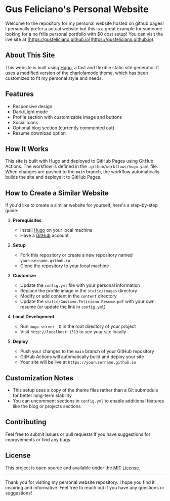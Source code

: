 # Gus Feliciano's Personal Website

Welcome to the repository for my personal website hosted on github pages! I personally prefer a actual website but this is a great example for someone looking for a no frills personal portfolio with $0 cost setup! You can visit the live site at [https://gusfeliciano.github.io](https://gusfeliciano.github.io).

## About This Site

This website is built using [Hugo](https://gohugo.io/), a fast and flexible static site generator. It uses a modified version of the [charlolamode theme](https://github.com/charlola/hugo-theme-charlolamode), which has been customized to fit my personal style and needs.

## Features

- Responsive design
- Dark/Light mode
- Profile section with customizable image and buttons
- Social icons
- Optional blog section (currently commented out)
- Resume download option

## How It Works

This site is built with Hugo and deployed to GitHub Pages using GitHub Actions. The workflow is defined in the `.github/workflows/hugo.yaml` file. When changes are pushed to the `main` branch, the workflow automatically builds the site and deploys it to GitHub Pages.

## How to Create a Similar Website

If you'd like to create a similar website for yourself, here's a step-by-step guide:

1. **Prerequisites**
   - Install [Hugo](https://gohugo.io/installation/) on your local machine
   - Have a [GitHub](https://github.com/) account

2. **Setup**
   - Fork this repository or create a new repository named `yourusername.github.io`
   - Clone the repository to your local machine

3. **Customize**
   - Update the `config.yml` file with your personal information
   - Replace the profile image in the `static/images` directory
   - Modify or add content in the `content` directory
   - Update the `static/Gustavo.Feliciano.Resume.pdf` with your own resume (or update the link in `config.yml`)

4. **Local Development**
   - Run `hugo server -D` in the root directory of your project
   - Visit `http://localhost:1313` to see your site locally

5. **Deploy**
   - Push your changes to the `main` branch of your GitHub repository
   - GitHub Actions will automatically build and deploy your site
   - Your site will be live at `https://yourusername.github.io`

## Customization Notes

- This setup uses a copy of the theme files rather than a Git submodule for better long-term stability
- You can uncomment sections in `config.yml` to enable additional features like the blog or projects sections

## Contributing

Feel free to submit issues or pull requests if you have suggestions for improvements or find any bugs.

## License

This project is open source and available under the [MIT License](LICENSE).

---

Thank you for visiting my personal website repository. I hope you find it inspiring and informative. Feel free to reach out if you have any questions or suggestions!
